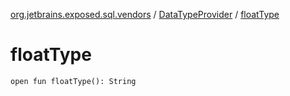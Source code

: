 [org.jetbrains.exposed.sql.vendors](../index.md) / [DataTypeProvider](index.md) / [floatType](.)

# floatType

`open fun floatType(): String`